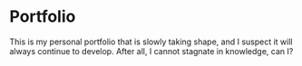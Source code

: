 # Portfolio

This is my personal portfolio that is slowly taking shape, and I suspect it will always continue to develop. After all, I cannot stagnate in knowledge, can I?
